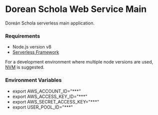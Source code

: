 # Dorean Schola Web Service Main

Doreán Schola serverless main application.

### Requirements
- Node.js version v8
- [Serverless Framework](https://serverless.com/)

For a development environment where multiple node versions are used, [NVM](https://github.com/creationix/nvm) is suggested.

### Environment Variables
- export AWS\_ACCOUNT_ID="***"
- export AWS\_ACCESS\_KEY_ID="***"
- export AWS\_SECRET\_ACCESS_KEY="***"
- export USER\_POOL_ID="***"
